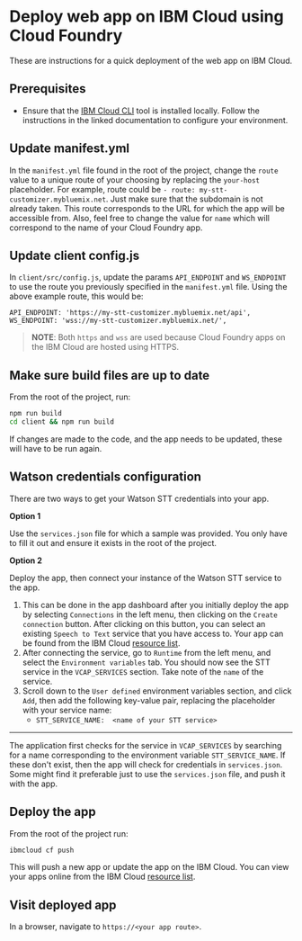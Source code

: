# Deploy web app on IBM Cloud using Cloud Foundry

These are instructions for a quick deployment of the web app on IBM Cloud.

## Prerequisites

* Ensure that the [IBM Cloud CLI](https://cloud.ibm.com/docs/cli/index.html?locale=en-US#overview)
  tool is installed locally. Follow the instructions in the linked documentation to
  configure your environment.

## Update manifest.yml

In the `manifest.yml` file found in the root of the project, change the `route` value to a
unique route of your choosing by replacing the `your-host` placeholder. For example, route could be
`- route: my-stt-customizer.mybluemix.net`. Just make sure that the subdomain is not already taken.
This route corresponds to the URL for which the app will be accessible from. Also, feel free
to change the value for `name` which will correspond to the name of your Cloud Foundry app.

## Update client config.js

In `client/src/config.js`, update the params `API_ENDPOINT` and `WS_ENDPOINT` to use the route you
previously specified in the `manifest.yml` file. Using the above example route, this would be:

```
API_ENDPOINT: 'https://my-stt-customizer.mybluemix.net/api',
WS_ENDPOINT: 'wss://my-stt-customizer.mybluemix.net/',
```

> **NOTE**: Both `https` and `wss` are used because Cloud Foundry apps on the IBM Cloud are hosted using HTTPS.

## Make sure build files are up to date

From the root of the project, run:

```bash
npm run build
cd client && npm run build
```

If changes are made to the code, and the app needs to be updated, these will have to be run again.

## Watson credentials configuration

There are two ways to get your Watson STT credentials into your app.

**Option 1**

Use the `services.json` file for which a sample was provided. You only have to fill it out and
ensure it exists in the root of the project.

**Option 2**

Deploy the app, then connect your instance of the Watson STT service to the app.
  1) This can be done in the app dashboard after you initially deploy the app by
     selecting `Connections` in the left menu, then clicking on the `Create connection`
     button. After clicking on this button, you can select an existing
     `Speech to Text` service that you have access to. Your app can be found from the IBM Cloud
     [resource list](https://cloud.ibm.com/resources).
  2) After connecting the service, go to `Runtime` from the left menu, and select
     the `Environment variables` tab. You should now see the STT service in the
     `VCAP_SERVICES` section. Take note of the `name` of the service.
  3) Scroll down to the `User defined` environment variables section, and click `Add`, then
     add the following key-value pair, replacing the placeholder with your service name:
       - `STT_SERVICE_NAME:  <name of your STT service>`

---

The application first checks for the service in `VCAP_SERVICES` by searching for a name
corresponding to the environment variable `STT_SERVICE_NAME`. If these don't exist,
then the app will check for credentials in `services.json`. Some might find it preferable
just to use the `services.json` file, and push it with the app.

## Deploy the app

From the root of the project run:

```bash
ibmcloud cf push
```

This will push a new app or update the app on the IBM Cloud. You can view your apps online from the
IBM Cloud [resource list](https://cloud.ibm.com/resources).

## Visit deployed app

In a browser, navigate to `https://<your app route>`.
